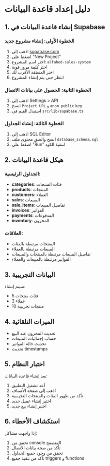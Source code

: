 # دليل إعداد قاعدة البيانات

## 1. إنشاء قاعدة البيانات في Supabase

### الخطوة الأولى: إنشاء مشروع جديد
1. اذهب إلى [supabase.com](https://supabase.com)
2. اضغط على "New Project"
3. اختر اسم المشروع: `alfahed-sales-system`
4. اختر كلمة مرور قوية
5. اختر المنطقة الأقرب لك
6. انتظر حتى يتم إنشاء المشروع

### الخطوة الثانية: الحصول على بيانات الاتصال
1. اذهب إلى Settings > API
2. انسخ `Project URL` و `anon public` key
3. استبدل القيم في `src/lib/supabase.ts`

### الخطوة الثالثة: إنشاء الجداول
1. اذهب إلى SQL Editor
2. انسخ والصق محتوى ملف `database_schema.sql`
3. اضغط على "Run" لتنفيذ الكود

## 2. هيكل قاعدة البيانات

### الجداول الرئيسية:
- **categories**: فئات المنتجات
- **products**: المنتجات
- **customers**: العملاء
- **sales**: المبيعات
- **sale_items**: تفاصيل المبيعات
- **invoices**: الفواتير
- **payments**: المدفوعات
- **inventory**: المخزون

### العلاقات:
- المنتجات مرتبطة بالفئات
- المبيعات مرتبطة بالعملاء
- تفاصيل المبيعات مرتبطة بالمنتجات والمبيعات
- الفواتير مرتبطة بالمبيعات والعملاء

## 3. البيانات التجريبية

سيتم إنشاء:
- 5 فئات منتجات
- 3 عملاء
- 10 منتجات تجريبية

## 4. الميزات التلقائية

- تحديث المخزون عند البيع
- حساب إجماليات المبيعات
- تحديث حالة الفواتير
- تحديث timestamps

## 5. اختبار النظام

بعد إنشاء قاعدة البيانات:
1. أعد تشغيل التطبيق
2. اذهب إلى صفحة الأصناف
3. تأكد من ظهور الفئات والمنتجات التجريبية
4. اختبر إنشاء عميل جديد
5. اختبر إنشاء بيع جديد

## 6. استكشاف الأخطاء

إذا واجهت مشاكل:
1. تحقق من console المتصفح
2. تأكد من صحة بيانات الاتصال
3. تحقق من وجود جميع الجداول
4. تأكد من تنفيذ جميع triggers و functions
